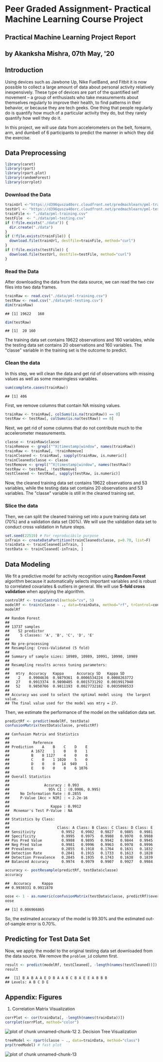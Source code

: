 # Peer Graded Assignment- Practical Machine Learning Course Project
 
## Practical Machine Learning Project Report
## by Akanksha Mishra, 07th May, '20

 ## Introduction  
 Using devices such as Jawbone Up, Nike FuelBand, and Fitbit it is now possible to collect a large amount of data about personal activity relatively inexpensively. These type of devices are part of the quantified self movement – a group of enthusiasts who take measurements about themselves regularly to improve their health, to find patterns in their behavior, or because they are tech geeks. One thing that people regularly do is quantify how much of a particular activity they do, but they rarely quantify how well they do it.  

 In this project, we will use data from accelerometers on the belt, forearm, arm, and dumbell of 6 participants to predict the manner in which they did the exercise.  

 ## Data Preprocessing  

 ```r
 library(caret)
 library(rpart)
 library(rpart.plot)
 library(randomForest)
 library(corrplot)
 ```
 ### Download the Data

 ```r
 trainUrl <-"https://d396qusza40orc.cloudfront.net/predmachlearn/pml-training.csv"
 testUrl <- "https://d396qusza40orc.cloudfront.net/predmachlearn/pml-testing.csv"
 trainFile <- "./data/pml-training.csv"
 testFile  <- "./data/pml-testing.csv"
 if (!file.exists("./data")) {
   dir.create("./data")
 }
 if (!file.exists(trainFile)) {
   download.file(trainUrl, destfile=trainFile, method="curl")
 }
 if (!file.exists(testFile)) {
   download.file(testUrl, destfile=testFile, method="curl")
 }
 ```
 ### Read the Data
 After downloading the data from the data source, we can read the two csv files into two data frames.  

 ```r
 trainRaw <- read.csv("./data/pml-training.csv")
 testRaw <- read.csv("./data/pml-testing.csv")
 dim(trainRaw)
 ```

 ```
 ## [1] 19622   160
 ```

 ```r
 dim(testRaw)
 ```

 ```
 ## [1]  20 160
 ```
 The training data set contains 19622 observations and 160 variables, while the testing data set contains 20 observations and 160 variables. The "classe" variable in the training set is the outcome to predict.

 ### Clean the data
 In this step, we will clean the data and get rid of observations with missing values as well as some meaningless variables.

 ```r
 sum(complete.cases(trainRaw))
 ```

 ```
 ## [1] 406
 ```
 First, we remove columns that contain NA missing values.

 ```r
 trainRaw <- trainRaw[, colSums(is.na(trainRaw)) == 0]
 testRaw <- testRaw[, colSums(is.na(testRaw)) == 0]
 ```
 Next, we get rid of some columns that do not contribute much to the accelerometer measurements.

 ```r
 classe <- trainRaw$classe
 trainRemove <- grepl("^X|timestamp|window", names(trainRaw))
 trainRaw <- trainRaw[, !trainRemove]
 trainCleaned <- trainRaw[, sapply(trainRaw, is.numeric)]
 trainCleaned$classe <- classe
 testRemove <- grepl("^X|timestamp|window", names(testRaw))
 testRaw <- testRaw[, !testRemove]
 testCleaned <- testRaw[, sapply(testRaw, is.numeric)]
 ```
 Now, the cleaned training data set contains 19622 observations and 53 variables, while the testing data set contains 20 observations and 53 variables. The "classe" variable is still in the cleaned training set.

 ### Slice the data
 Then, we can split the cleaned training set into a pure training data set (70%) and a validation data set (30%). We will use the validation data set to conduct cross validation in future steps.  

 ```r
 set.seed(22519) # For reproducibile purpose
 inTrain <- createDataPartition(trainCleaned$classe, p=0.70, list=F)
 trainData <- trainCleaned[inTrain, ]
 testData <- trainCleaned[-inTrain, ]
 ```

 ## Data Modeling
 We fit a predictive model for activity recognition using **Random Forest** algorithm because it automatically selects important variables and is robust to correlated covariates & outliers in general. We will use **5-fold cross validation** when applying the algorithm.  

 ```r
 controlRf <- trainControl(method="cv", 5)
 modelRf <- train(classe ~ ., data=trainData, method="rf", trControl=controlRf, ntree=250)
 modelRf
 ```

 ```
 ## Random Forest
 ##
 ## 13737 samples
 ##    52 predictor
 ##     5 classes: 'A', 'B', 'C', 'D', 'E'
 ##
 ## No pre-processing
 ## Resampling: Cross-Validated (5 fold)
 ##
 ## Summary of sample sizes: 10989, 10989, 10991, 10990, 10989
 ##
 ## Resampling results across tuning parameters:
 ##
 ##   mtry  Accuracy   Kappa      Accuracy SD   Kappa SD    
 ##    2    0.9904636  0.9879361  0.0006534224  0.0008263772
 ##   27    0.9913374  0.9890405  0.0015731292  0.0019917940
 ##   52    0.9850766  0.9811193  0.0027732182  0.0035098533
 ##
 ## Accuracy was used to select the optimal model using  the largest value.
 ## The final value used for the model was mtry = 27.
 ```
 Then, we estimate the performance of the model on the validation data set.  

 ```r
 predictRf <- predict(modelRf, testData)
 confusionMatrix(testData$classe, predictRf)
 ```

 ```
 ## Confusion Matrix and Statistics
 ##
 ##           Reference
 ## Prediction    A    B    C    D    E
 ##          A 1672    1    0    0    1
 ##          B    8 1127    4    0    0
 ##          C    0    1 1020    5    0
 ##          D    0    0   14  949    1
 ##          E    0    0    0    6 1076
 ##
 ## Overall Statistics
 ##                                          
 ##                Accuracy : 0.993          
 ##                  95% CI : (0.9906, 0.995)
 ##     No Information Rate : 0.2855         
 ##     P-Value [Acc > NIR] : < 2.2e-16      
 ##                                          
 ##                   Kappa : 0.9912         
 ##  Mcnemar's Test P-Value : NA             
 ##
 ## Statistics by Class:
 ##
 ##                      Class: A Class: B Class: C Class: D Class: E
 ## Sensitivity            0.9952   0.9982   0.9827   0.9885   0.9981
 ## Specificity            0.9995   0.9975   0.9988   0.9970   0.9988
 ## Pos Pred Value         0.9988   0.9895   0.9942   0.9844   0.9945
 ## Neg Pred Value         0.9981   0.9996   0.9963   0.9978   0.9996
 ## Prevalence             0.2855   0.1918   0.1764   0.1631   0.1832
 ## Detection Rate         0.2841   0.1915   0.1733   0.1613   0.1828
 ## Detection Prevalence   0.2845   0.1935   0.1743   0.1638   0.1839
 ## Balanced Accuracy      0.9974   0.9979   0.9907   0.9927   0.9984
 ```

 ```r
 accuracy <- postResample(predictRf, testData$classe)
 accuracy
 ```

 ```
 ##  Accuracy     Kappa
 ## 0.9930331 0.9911870
 ```

 ```r
 oose <- 1 - as.numeric(confusionMatrix(testData$classe, predictRf)$overall[1])
 oose
 ```

 ```
 ## [1] 0.006966865
 ```
 So, the estimated accuracy of the model is 99.30% and the estimated out-of-sample error is 0.70%.

 ## Predicting for Test Data Set
 Now, we apply the model to the original testing data set downloaded from the data source. We remove the `problem_id` column first.  

 ```r
 result <- predict(modelRf, testCleaned[, -length(names(testCleaned))])
 result
 ```

 ```
 ##  [1] B A B A A E D B A A B C B A E E A B B B
 ## Levels: A B C D E
 ```

 ## Appendix: Figures
 1. Correlation Matrix Visualization  

 ```r
 corrPlot <- cor(trainData[, -length(names(trainData))])
 corrplot(corrPlot, method="color")
 ```

 ![plot of chunk unnamed-chunk-12](figure/unnamed-chunk-12-1.png)
 2. Decision Tree Visualization

 ```r
 treeModel <- rpart(classe ~ ., data=trainData, method="class")
 prp(treeModel) # fast plot
 ```

 ![plot of chunk unnamed-chunk-13](figure/unnamed-chunk-13-1.png)
